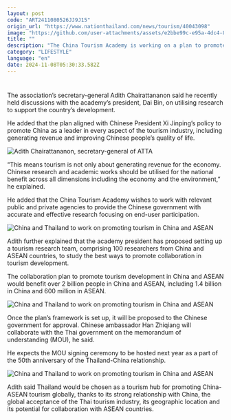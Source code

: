 ```yaml
---
layout: post
code: "ART2411080526JJ9J15"
origin_url: "https://www.nationthailand.com/news/tourism/40043098"
image: "https://github.com/user-attachments/assets/e2bbe99c-e95a-4dc4-8095-a4ea6cde2a11"
title: ""
description: "The China Tourism Academy is working on a plan to promote tourism development in China and ASEAN, using Thailand as a tourism hub, the Association of Thai Travel Agents, told Thansettakij on Thursday."
category: "LIFESTYLE"
language: "en"
date: 2024-11-08T05:30:33.582Z
---
```


# 









The association’s secretary-general Adith Chairattananon said he recently held discussions with the academy’s president, Dai Bin, on utilising research to support the country’s development.

He added that the plan aligned with Chinese President Xi Jinping’s policy to promote China as a leader in every aspect of the tourism industry, including generating revenue and improving Chinese people’s quality of life.

  ![Adith Chairattananon, secretary-general of ATTA](https://github.com/user-attachments/assets/83d1f190-ec5c-4645-bf77-d5cabff939a9)

“This means tourism is not only about generating revenue for the economy. Chinese research and academic works should be utilised for the national benefit across all dimensions including the economy and the environment,” he explained.

He added that the China Tourism Academy wishes to work with relevant public and private agencies to provide the Chinese government with accurate and effective research focusing on end-user participation.

  ![China and Thailand to work on promoting tourism in China and ASEAN](https://github.com/user-attachments/assets/a9fe1742-7604-47fb-aaa5-066a54557a9f)

Adith further explained that the academy president has proposed setting up a tourism research team, comprising 100 researchers from China and ASEAN countries, to study the best ways to promote collaboration in tourism development.

The collaboration plan to promote tourism development in China and ASEAN would benefit over 2 billion people in China and ASEAN, including 1.4 billion in China and 600 million in ASEAN.

  ![China and Thailand to work on promoting tourism in China and ASEAN](https://media.nationthailand.com/uploads/images/contents/w1024/2024/11/0S0dHJ797JbO9hqxbycZ.webp?x-image-process=style/lg-webp)

Once the plan’s framework is set up, it will be proposed to the Chinese government for approval. Chinese ambassador Han Zhiqiang will collaborate with the Thai government on the memorandum of understanding (MOU), he said.

He expects the MOU signing ceremony to be hosted next year as a part of the 50th anniversary of the Thailand-China relationship.

  ![China and Thailand to work on promoting tourism in China and ASEAN](https://github.com/user-attachments/assets/39dfd662-fc0b-4bcd-a783-cd40209f3d0c)

Adith said Thailand would be chosen as a tourism hub for promoting China-ASEAN tourism globally, thanks to its strong relationship with China, the global acceptance of the Thai tourism industry, its geographic location and its potential for collaboration with ASEAN countries.


